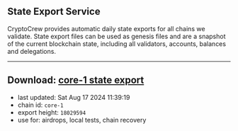 ## State Export Service
CryptoCrew provides automatic daily state exports for all chains we validate. State export files can be used as genesis files and are a snapshot of the current blockchain state, including all validators, accounts, balances and delegations.

---
**Download: [core-1 state export](https://dl-eu2.ccvalidators.com/SERVICE/persistence/core-1_export_18029594.json)**
---

- last updated: Sat Aug 17 2024 11:39:19
- chain id: `core-1`
- export height: `18029594`
- use for: airdrops, local tests, chain recovery
